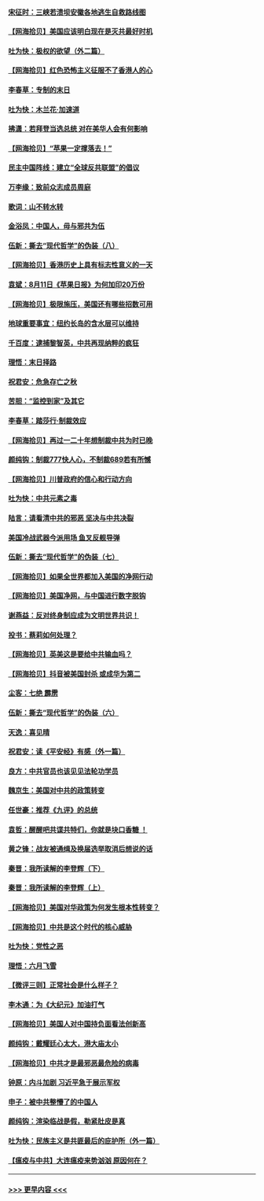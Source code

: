 #### [宋征时：三峡若溃坝安徽各地逃生自救路线图](../pages/nsc993/n12332450.md?t=08151751) 
#### [【网海拾贝】美国应该明白现在是灭共最好时机](../pages/nsc993/n12332313.md?t=08151751) 
#### [吐为快：极权的欲望（外二篇）](../pages/nsc993/n12332089.md?t=08151751) 
#### [【网海拾贝】红色恐怖主义征服不了香港人的心](../pages/nsc993/n12329296.md?t=08151751) 
#### [李春草：专制的末日](../pages/nsc993/n12329079.md?t=08151751) 
#### [吐为快：木兰花‧加速道](../pages/nsc993/n12327366.md?t=08151751) 
#### [拂潇：若拜登当选总统 对在美华人会有何影响](../pages/nsc993/n12295996.md?t=08151751) 
#### [【网海拾贝】“苹果一定撑落去！”](../pages/nsc993/n12326784.md?t=08151751) 
#### [民主中国阵线：建立“全球反共联盟”的倡议](../pages/nsc993/n12324177.md?t=08151751) 
#### [万李缘：致前众志成员周庭](../pages/nsc993/n12324635.md?t=08151751) 
#### [歌词：山不转水转](../pages/nsc993/n12324599.md?t=08151751) 
#### [金浴凤：中国人，毋与邪共为伍](../pages/nsc993/n12324257.md?t=08151751) 
#### [伍新：撕去“现代哲学”的伪装（八）](../pages/nsc993/n12324188.md?t=08151751) 
#### [【网海拾贝】香港历史上具有标志性意义的一天](../pages/nsc993/n12324021.md?t=08151751) 
#### [袁斌：8月11日《苹果日报》为何加印20万份](../pages/nsc993/n12323955.md?t=08151751) 
#### [【网海拾贝】极限施压，美国还有哪些招数可用](../pages/nsc993/n12322512.md?t=08151751) 
#### [地球重要事宜：纽约长岛的含水层可以维持](../pages/nsc993/n12321844.md?t=08151751) 
#### [千百度：逮捕黎智英，中共再现纳粹的疯狂](../pages/nsc993/n12321777.md?t=08151751) 
#### [理悟：末日择路](../pages/nsc993/n12320812.md?t=08151751) 
#### [祝君安：危急存亡之秋](../pages/nsc993/n12320795.md?t=08151751) 
#### [苦胆：“监控到家”及其它](../pages/nsc993/n12320751.md?t=08151751) 
#### [李春草：踏莎行·制裁效应](../pages/nsc993/n12318290.md?t=08151751) 
#### [【网海拾贝】再过一二十年想制裁中共为时已晚](../pages/nsc993/n12318195.md?t=08151751) 
#### [颜纯钩：制裁777快人心，不制裁689若有所憾](../pages/nsc993/n12316912.md?t=08151751) 
#### [【网海拾贝】川普政府的信心和行动方向](../pages/nsc993/n12316673.md?t=08151751) 
#### [吐为快：中共元素之毒](../pages/nsc993/n12316547.md?t=08151751) 
#### [陆言：请看清中共的邪恶 坚决与中共决裂](../pages/nsc993/n12315784.md?t=08151751) 
#### [美国冷战武器今派用场 鱼叉反舰导弹](../pages/nsc993/n12316258.md?t=08151751) 
#### [伍新：撕去“现代哲学”的伪装（七）](../pages/nsc993/n12315846.md?t=08151751) 
#### [【网海拾贝】如果全世界都加入美国的净网行动](../pages/nsc993/n12315588.md?t=08151751) 
#### [【网海拾贝】美国净网，与中国进行数字脱钩](../pages/nsc993/n12312813.md?t=08151751) 
#### [谢燕益：反对终身制应成为文明世界共识！](../pages/nsc993/n12310465.md?t=08151751) 
#### [投书：蔡莉如何处理？](../pages/nsc993/n12310224.md?t=08151751) 
#### [【网海拾贝】英美这是要给中共输血吗？](../pages/nsc993/n12307646.md?t=08151751) 
#### [【网海拾贝】抖音被美国封杀 或成华为第二](../pages/nsc993/n12305277.md?t=08151751) 
#### [尘客：七绝 霹雳](../pages/nsc993/n12304053.md?t=08151751) 
#### [伍新：撕去“现代哲学”的伪装（六）](../pages/nsc993/n12303243.md?t=08151751) 
#### [天逸：喜见晴](../pages/nsc993/n12303226.md?t=08151751) 
#### [祝君安：读《平安经》有感（外一篇）](../pages/nsc993/n12303170.md?t=08151751) 
#### [良方：中共官员也该见见法轮功学员](../pages/nsc993/n12302985.md?t=08151751) 
#### [魏京生：美国对中共的政策转变](../pages/nsc993/n12302929.md?t=08151751) 
#### [任世豪：推荐《九评》的总统](../pages/nsc993/n12302838.md?t=08151751) 
#### [袁哲：醒醒吧共谍共特们，你就是块口香糖 ！](../pages/nsc993/n12302678.md?t=08151751) 
#### [黄之锋：战友被通缉及换届选举取消后想说的话](../pages/nsc993/n12302681.md?t=08151751) 
#### [秦晋：我所读解的李登辉（下）](../pages/nsc993/n12302171.md?t=08151751) 
#### [秦晋：我所读解的李登辉（上）](../pages/nsc993/n12301979.md?t=08151751) 
#### [【网海拾贝】美国对华政策为何发生根本性转变？](../pages/nsc993/n12302091.md?t=08151751) 
#### [【网海拾贝】中共是这个时代的核心威胁](../pages/nsc993/n12300541.md?t=08151751) 
#### [吐为快：党性之恶](../pages/nsc993/n12300263.md?t=08151751) 
#### [理悟：六月飞雪](../pages/nsc993/n12300243.md?t=08151751) 
#### [【微评三则】正常社会是什么样子？](../pages/nsc993/n12300228.md?t=08151751) 
#### [李木通：为《大纪元》加油打气](../pages/nsc993/n12280363.md?t=08151751) 
#### [【网海拾贝】美国人对中国持负面看法创新高](../pages/nsc993/n12298720.md?t=08151751) 
#### [颜纯钩：戴耀廷心太大，港大庙太小](../pages/nsc993/n12297682.md?t=08151751) 
#### [【网海拾贝】中共才是最邪恶最危险的病毒](../pages/nsc993/n12296470.md?t=08151751) 
#### [钟原：内斗加剧 习近平急于展示军权](../pages/nsc993/n12292544.md?t=08151751) 
#### [申子：被中共整懵了的中国人](../pages/nsc993/n12291389.md?t=08151751) 
#### [颜纯钩：渲染临战是假，勒紧肚皮是真](../pages/nsc993/n12290945.md?t=08151751) 
#### [吐为快：民族主义是共匪最后的庇护所（外一篇）](../pages/nsc993/n12290887.md?t=08151751) 
#### [【瘟疫与中共】大连瘟疫来势汹汹 原因何在？](../pages/nsc993/n12287474.md?t=08151751) 

----
#### [ >>> 更早内容 <<< ](../indexes/nsc993-earlier.md)
